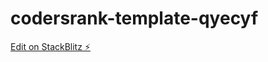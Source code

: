 # codersrank-template-qyecyf

[Edit on StackBlitz ⚡️](https://stackblitz.com/edit/codersrank-template-qyecyf)